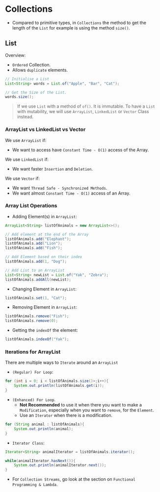 # Collections

- Compared to primitive types, in `Collections` the method to get the length of the `List` for example is using the method `size()`.

## List

Overview:

- `Ordered` Collection.
- Allows `duplicate` elements.

```Java
// Initialise a List
List<String> words = List.of("Apple", "Bar", "Cat");

// Get the Size of the List.
words.size();
```

> If we use `List` with a method of `of()`. It is immutable. To have a `List` with mutability, we will use `ArrayList`, `LinkedList` or `Vector` Class instead.

### ArrayList vs LinkedList vs Vector

We use `ArrayList` if:

- We want to access have `Constant Time - O(1)` access of the Array.

We use `LinkedList` if:

- We want faster `Insertion` and `Deletion`.

We use `Vector` if:

- We want `Thread Safe - Synchronized Methods`.
- We want almost `Constant Time - O(1)` access of an Array.

### Array List Operations

- Adding Element(s) in `ArrayList`:

```Java
ArrayList<String> listOfAnimals = new ArrayList<>();

// Add element at the end of the Array
listOfAnimals.add("Elephant");
listOfAnimals.add("Lion");
listOfAnimals.add("Fish");

// Add Element based on their index
listOfAnimals.add(1, "Dog");

// Add List to an ArrayList
List<String> newList = List.of("Yak", "Zebra");
listOfAnimals.addAll(newList);
```

- Changing Element in `ArrayList`:

```Java
listOfAnimals.set(1, "Cat");
```

- Removing Element in `ArrayList`:

```Java
listOfAnimals.remove("Fish");
listOfAnimals.remove(0);
```

- Getting the `indexOf` the element:

```Java
listOfAnimals.indexOf("Yak");
```

### Iterations for ArrayList

There are multiple ways to `Iterate` around an `ArrayList`

- `(Regular) For Loop`:

```Java
for (int i = 0; i < listOfAnimals.size()>;i++){
    System.out.println(listOfAnimals.get(i));
}
```

- `(Enhanced) For Loop`.
  - **Not Recommended** to use it when there you want to make a `Modification`, especially when you want to `remove`, for the `Element`.
  - Use an `Iterator` when there is a modification.

```Java
for (String animal : listOfAnimals){
    System.out.println(animal);
}
```

- `Iterator Class`:

```Java
Iterator<String> animalIterator = listOfAnimals.iterator();

while(animalIterator.hasNext()){
    System.out.println(animalIterator.next());
}
```

- For `Collection Streams`, go look at the section on `Functional Programming & Lambda`.
